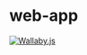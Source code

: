 # web-app

[![Wallaby.js](https://img.shields.io/badge/wallaby.js-powered-blue.svg?style=flat&logo=github)](https://wallabyjs.com/oss/)
